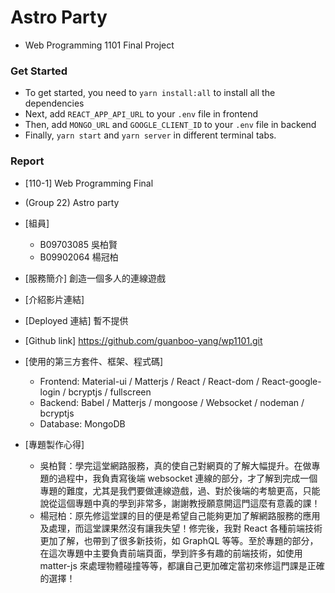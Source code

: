 # Astro Party

-   Web Programming 1101 Final Project

### Get Started

-   To get started, you need to `yarn install:all` to install all the dependencies
-   Next, add `REACT_APP_API_URL` to your `.env` file in frontend
-   Then, add `MONGO_URL` and `GOOGLE_CLIENT_ID` to your `.env` file in backend
-   Finally, `yarn start` and `yarn server` in different terminal tabs.

### Report

- [110-1] Web Programming Final

- (Group 22) Astro party

- [組員]

  - B09703085 吳柏賢
  - B09902064 楊冠柏

- [服務簡介]
  創造一個多人的連線遊戲

- [介紹影片連結]
- [Deployed 連結] 暫不提供
- [Github link] https://github.com/guanboo-yang/wp1101.git
- [使用的第三方套件、框架、程式碼]
  - Frontend: Material-ui / Matterjs / React / React-dom / React-google-login / bcryptjs / fullscreen
  - Backend: Babel / Matterjs / mongoose / Websocket / nodeman / bcryptjs
  - Database: MongoDB

- [專題製作心得]

  - 吳柏賢：學完這堂網路服務，真的使自己對網頁的了解大幅提升。在做專題的過程中，我負責寫後端 websocket 連線的部分，才了解到完成一個專題的難度，尤其是我們要做連線遊戲，過、對於後端的考驗更高，只能說從這個專題中真的學到非常多，謝謝教授願意開這門這麼有意義的課！
  - 楊冠柏：原先修這堂課的目的便是希望自己能夠更加了解網路服務的應用及處理，而這堂課果然沒有讓我失望！修完後，我對 React 各種前端技術更加了解，也帶到了很多新技術，如 GraphQL 等等。至於專題的部分，在這次專題中主要負責前端頁面，學到許多有趣的前端技術，如使用 matter-js 來處理物體碰撞等等，都讓自己更加確定當初來修這門課是正確的選擇！
